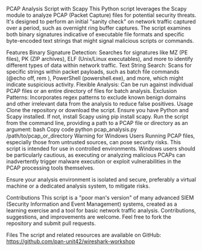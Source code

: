 PCAP Analysis Script with Scapy
This Python script leverages the Scapy module to analyze PCAP (Packet Capture) files for potential security threats. It's designed to perform an initial "sanity check" on network traffic captured over a period, such as overnight ring buffer captures. The script examines both binary signatures indicative of executable file formats and specific byte-encoded text strings that might signal malicious scripts or commands.

Features
Binary Signature Detection: Searches for signatures like MZ (PE files), PK (ZIP archives), ELF (Unix/Linux executables), and more to identify different types of data within network traffic.
Text String Search: Scans for specific strings within packet payloads, such as batch file commands (@echo off, rem ), PowerShell (powershell.exe), and more, which might indicate suspicious activity.
Flexible Analysis: Can be run against individual PCAP files or an entire directory of files for batch analysis.
Exclusion Patterns: Incorporates regex patterns to exclude known benign domains and other irrelevant data from the analysis to reduce false positives.
Usage
Clone the repository or download the script.
Ensure you have Python and Scapy installed. If not, install Scapy using pip install scapy.
Run the script from the command line, providing a path to a PCAP file or directory as an argument:
bash
Copy code
python pcap_analysis.py /path/to/pcap_or_directory
Warning for Windows Users
Running PCAP files, especially those from untrusted sources, can pose security risks. This script is intended for use in controlled environments. Windows users should be particularly cautious, as executing or analyzing malicious PCAPs can inadvertently trigger malware execution or exploit vulnerabilities in the PCAP processing tools themselves.

Ensure your analysis environment is isolated and secure, preferably a virtual machine or a dedicated analysis system, to mitigate risks.

Contributions
This script is a "poor man's version" of many advanced SIEM (Security Information and Event Management) systems, created as a learning exercise and a tool for basic network traffic analysis. Contributions, suggestions, and improvements are welcome. Feel free to fork the repository and submit pull requests.

Files
The script and related resources are available on GitHub: https://github.com/pan-unit42/wireshark-workshop
